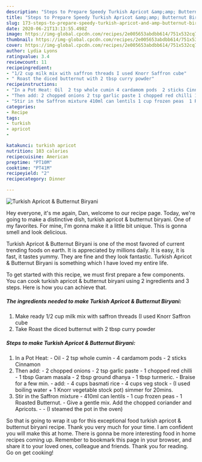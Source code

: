 ```yaml
---
description: "Steps to Prepare Speedy Turkish Apricot &amp;amp; Butternut Biryani"
title: "Steps to Prepare Speedy Turkish Apricot &amp;amp; Butternut Biryani"
slug: 173-steps-to-prepare-speedy-turkish-apricot-and-amp-butternut-biryani
date: 2020-06-21T13:13:55.498Z
image: https://img-global.cpcdn.com/recipes/2e005653abdbb614/751x532cq70/turkish-apricot-butternut-biryani-recipe-main-photo.jpg
thumbnail: https://img-global.cpcdn.com/recipes/2e005653abdbb614/751x532cq70/turkish-apricot-butternut-biryani-recipe-main-photo.jpg
cover: https://img-global.cpcdn.com/recipes/2e005653abdbb614/751x532cq70/turkish-apricot-butternut-biryani-recipe-main-photo.jpg
author: Lydia Lyons
ratingvalue: 3.4
reviewcount: 11
recipeingredient:
- "1/2 cup milk mix with saffron threads I used Knorr Saffron cube"
- " Roast the diced butternut with 2 tbsp curry powder"
recipeinstructions:
- "In a Pot Heat: Oil  2 tsp whole cumin 4 cardamom pods  2 sticks Cinnamon"
- "Then add: 2 chopped onions 2 tsp garlic paste 1 chopped red chilli 1 tbsp Garam masala 2 tbsp ground dhanya 1 tbsp turmeric. Braise for a few min. add:  4 cups basmati rice  4 cups veg stock  (I used boiling water + 1 Knorr vegetable stock pot) simmer for 20mins."
- "Stir in the Saffron mixture 410ml can lentils 1 cup frozen peas  1 Roasted Butternut.  Give a gentle mix. Add the chopped coriander and Apricots.  (I steamed the pot in the oven)"
categories:
- Recipe
tags:
- turkish
- apricot
- 

katakunci: turkish apricot  
nutrition: 103 calories
recipecuisine: American
preptime: "PT10M"
cooktime: "PT41M"
recipeyield: "2"
recipecategory: Dinner

---
```



![Turkish Apricot &amp; Butternut Biryani](https://img-global.cpcdn.com/recipes/2e005653abdbb614/751x532cq70/turkish-apricot-butternut-biryani-recipe-main-photo.jpg)

Hey everyone, it's me again, Dan, welcome to our recipe page. Today, we're going to make a distinctive dish, turkish apricot &amp; butternut biryani. One of my favorites. For mine, I'm gonna make it a little bit unique. This is gonna smell and look delicious.

Turkish Apricot &amp; Butternut Biryani is one of the most favored of current trending foods on earth. It is appreciated by millions daily. It is easy, it is fast, it tastes yummy. They are fine and they look fantastic. Turkish Apricot &amp; Butternut Biryani is something which I have loved my entire life.




To get started with this recipe, we must first prepare a few components. You can cook turkish apricot &amp; butternut biryani using 2 ingredients and 3 steps. Here is how you can achieve that.

<!--inarticleads1-->

##### The ingredients needed to make Turkish Apricot &amp; Butternut Biryani:

1. Make ready 1/2 cup milk mix with saffron threads (I used Knorr Saffron cube
1. Take  Roast the diced butternut with 2 tbsp curry powder




<!--inarticleads2-->

##### Steps to make Turkish Apricot &amp; Butternut Biryani:

1. In a Pot Heat: - Oil  - 2 tsp whole cumin - 4 cardamom pods  - 2 sticks Cinnamon
1. Then add: - 2 chopped onions - 2 tsp garlic paste - 1 chopped red chilli - 1 tbsp Garam masala - 2 tbsp ground dhanya - 1 tbsp turmeric. - Braise for a few min. - add:  - 4 cups basmati rice  - 4 cups veg stock  - (I used boiling water + 1 Knorr vegetable stock pot) simmer for 20mins.
1. Stir in the Saffron mixture - 410ml can lentils - 1 cup frozen peas  - 1 Roasted Butternut.  - Give a gentle mix. Add the chopped coriander and Apricots. -  - (I steamed the pot in the oven)




So that is going to wrap it up for this exceptional food turkish apricot &amp; butternut biryani recipe. Thank you very much for your time. I am confident you will make this at home. There is gonna be more interesting food in home recipes coming up. Remember to bookmark this page in your browser, and share it to your loved ones, colleague and friends. Thank you for reading. Go on get cooking!
